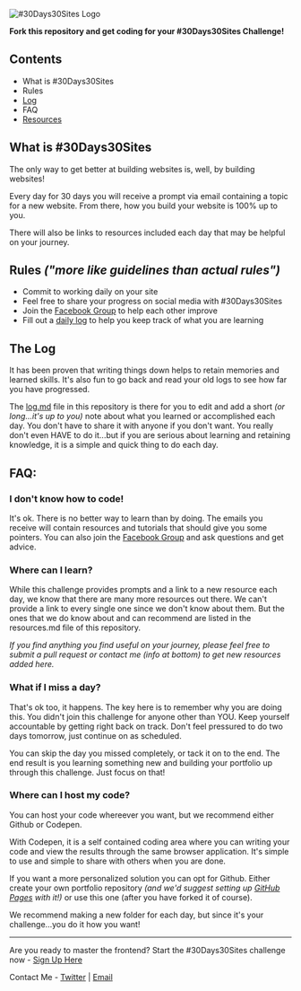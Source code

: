 ![#30Days30Sites Logo](https://github.com/Staxed/30Days30Sites-Main/blob/master/30Days30Sites.png)

**Fork this repository and get coding for your #30Days30Sites Challenge!**

## Contents
* What is #30Days30Sites
* Rules
* [Log](https://github.com/Staxed/30Days30Sites-Main/blob/master/log.md)
* FAQ
* [Resources](https://github.com/Staxed/30Days30Sites-Main/blob/master/resources.md)

## What is #30Days30Sites
The only way to get better at building websites is, well, by building websites!

Every day for 30 days you will receive a prompt via email containing a topic for a new website.  From there, how you build your website is 100% up to you.

There will also be links to resources included each day that may be helpful on your journey.

## Rules *("more like guidelines than actual rules")*

* Commit to working daily on your site
* Feel free to share your progress on social media with #30Days30Sites
* Join the [Facebook Group](https://www.facebook.com/groups/30days30sites) to help each other improve
* Fill out a [daily log](https://github.com/Staxed/30Days30Sites-Main/blob/master/log.md) to help you keep track of what you are learning

## The Log

It has been proven that writing things down helps to retain memories and learned skills.  It's also fun to go back and read your old logs to see how far you have progressed.

The [log.md](https://github.com/Staxed/30Days30Sites-Main/blob/master/log.md) file in this repository is there for you to edit and add a short *(or long...it's up to you)* note about what you learned or accomplished each day.  You don't have to share it with anyone if you don't want.  You really don't even HAVE to do it...but if you are serious about learning and retaining knowledge, it is a simple and quick thing to do each day.

## **FAQ:**

### **I don't know how to code!**
It's ok.  There is no better way to learn than by doing.  The emails you receive will contain resources and tutorials that should give you some pointers.  You can also join the [Facebook Group](https://www.facebook.com/groups/30days30sites) and ask questions and get advice.

### **Where can I learn?**
While this challenge provides prompts and a link to a new resource each day, we know that there are many more resources out there.  We can't provide a link to every single one since we don't know about them.  But the ones that we do know about and can recommend are listed in the resources.md file of this repository.

*If you find anything you find useful on your journey, please feel free to submit a pull request or contact me (info at bottom) to get new resources added here.*

### **What if I miss a day?**
That's ok too, it happens.  The key here is to remember why you are doing this.  You didn't join this challenge for anyone other than YOU.  Keep yourself accountable by getting right back on track.  Don't feel pressured to do two days tomorrow, just continue on as scheduled.

You can skip the day you missed completely, or tack it on to the end.  The end result is you learning something new and building your portfolio up through this challenge.  Just focus on that!

### **Where can I host my code?**
You can host your code whereever you want, but we recommend either Github or Codepen.

With Codepen, it is a self contained coding area where you can writing your code and view the results through the same browser application.  It's simple to use and simple to share with others when you are done.

If you want a more personalized solution you can opt for Github.  Either create your own portfolio repository *(and we'd suggest setting up [GitHub Pages](https://pages.github.com/) with it!)* or use this one (after you have forked it of course).

We recommend making a new folder for each day, but since it's your challenge...you do it how you want!

---

Are you ready to master the frontend?  Start the #30Days30Sites challenge now - [Sign Up Here](https://www.subscribepage.com/30days30sites)

Contact Me - [Twitter](https://www.twitter.com/staxed) | [Email](mailto:daniel.b.barr@gmail.com)